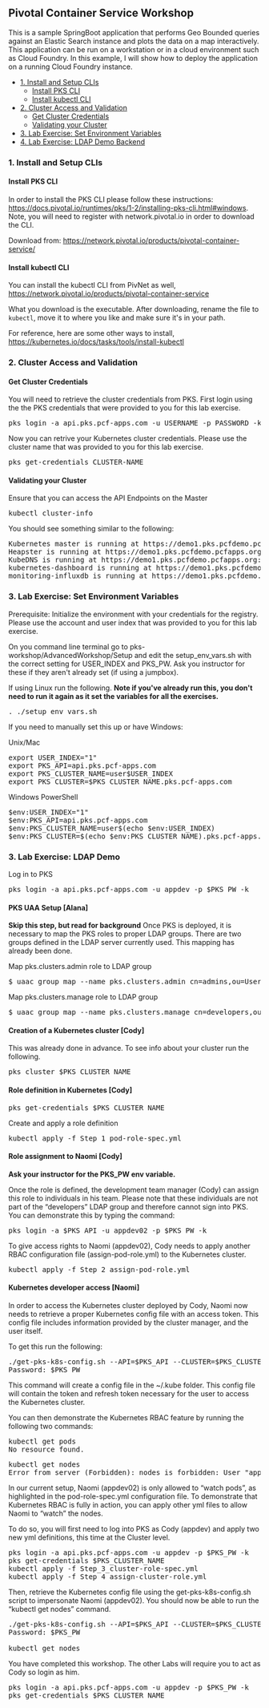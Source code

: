 ## Pivotal Container Service Workshop
This is a sample SpringBoot application that performs Geo Bounded queries against an Elastic Search instance and plots the data on a map interactively. This application can be run on a workstation or in a cloud environment such as Cloud Foundry. In this example, I will show how to deploy the application on a running Cloud Foundry instance.
<!-- TOC depthFrom:3 depthTo:6 withLinks:1 updateOnSave:1 orderedList:0 -->

- [1. Install and Setup CLIs](#1-install-and-setup-clis)
	- [Install PKS CLI](#install-pks-cli)
	- [Install kubectl CLI](#install-kubectl-cli)
- [2. Cluster Access and Validation](#2-cluster-access-and-validation)
	- [Get Cluster Credentials](#get-cluster-credentials)
	- [Validating your Cluster](#validating-your-cluster)
- [3. Lab Exercise: Set Environment Variables](#3-lab-exercise-set-environment-variables)
- [4. Lab Exercise: LDAP Demo Backend](#4-lab-exercise-ldap-demo)

<!-- /TOC -->
### 1. Install and Setup CLIs
#### Install PKS CLI
In order to install the PKS CLI please follow these instructions: https://docs.pivotal.io/runtimes/pks/1-2/installing-pks-cli.html#windows. Note, you will need to register with network.pivotal.io in order to download the CLI.

Download from: https://network.pivotal.io/products/pivotal-container-service/

#### Install kubectl CLI
You can install the kubectl CLI from PivNet as well, https://network.pivotal.io/products/pivotal-container-service

What you download is the executable. After downloading, rename the file to `kubectl`, move it to where you like and make sure it's in your path.

For reference, here are some other ways to install, https://kubernetes.io/docs/tasks/tools/install-kubectl

### 2. Cluster Access and Validation
#### Get Cluster Credentials
You will need to retrieve the cluster credentials from PKS. First login using the the PKS credentials that were provided to you for this lab exercise.

<pre>
pks login -a api.pks.pcf-apps.com -u USERNAME -p PASSWORD -k
</pre>

Now you can retrive your Kubernetes cluster credentials. Please use the cluster name that was provided to you for this lab exercise.

<pre>
pks get-credentials CLUSTER-NAME
</pre>

#### Validating your Cluster
Ensure that you can access the API Endpoints on the Master
<pre>kubectl cluster-info</pre>

You should see something similar to the following:
<pre>
Kubernetes master is running at https://demo1.pks.pcfdemo.pcfapps.org:8443
Heapster is running at https://demo1.pks.pcfdemo.pcfapps.org:8443/api/v1/namespaces/kube-system/services/heapster/proxy
KubeDNS is running at https://demo1.pks.pcfdemo.pcfapps.org:8443/api/v1/namespaces/kube-system/services/kube-dns:dns/proxy
kubernetes-dashboard is running at https://demo1.pks.pcfdemo.pcfapps.org:8443/api/v1/namespaces/kube-system/services/https:kubernetes-dashboard:/proxy
monitoring-influxdb is running at https://demo1.pks.pcfdemo.pcfapps.org:8443/api/v1/namespaces/kube-system/services/monitoring-influxdb/proxy
</pre>

### 3. Lab Exercise: Set Environment Variables

Prerequisite: Initialize the environment with your credentials for the registry. Please use the account and user index that was provided to you for this lab exercise.

On you command line terminal go to pks-workshop/AdvancedWorkshop/Setup and edit the setup_env_vars.sh with the correct setting for USER_INDEX and PKS_PW.  Ask you instructor for these if they aren't already set (if using a jumpbox).

If using Linux run the following. **Note if you've already run this, you don't need to run it again as it set the variables for all the exercises.**
<pre>
. ./setup_env_vars.sh
</pre>

If you need to manually set this up or have Windows:

Unix/Mac
<pre>
export USER_INDEX="1"
export PKS_API=api.pks.pcf-apps.com
export PKS_CLUSTER_NAME=user$USER_INDEX
export PKS_CLUSTER=$PKS_CLUSTER_NAME.pks.pcf-apps.com
</pre>

Windows PowerShell
<pre>
$env:USER_INDEX="1"
$env:PKS_API=api.pks.pcf-apps.com
$env:PKS_CLUSTER_NAME=user$(echo $env:USER_INDEX)
$env:PKS_CLUSTER=$(echo $env:PKS_CLUSTER_NAME).pks.pcf-apps.com
</pre>

### 3. Lab Exercise: LDAP Demo
Log in to PKS

<pre>
pks login -a api.pks.pcf-apps.com -u appdev -p $PKS_PW -k
</pre>

#### PKS UAA Setup [Alana]
**Skip this step, but read for background**
Once PKS is deployed, it is necessary to map the PKS roles to proper LDAP groups. There are two groups defined in the LDAP server currently used.  This mapping has already been done.

Map pks.clusters.admin role to LDAP group
<pre>
$ uaac group map --name pks.clusters.admin cn=admins,ou=Users,o=5c47a06ee9b8fd1a431810a2,dc=jumpcloud,dc=com
</pre>

Map pks.clusters.manage role to LDAP group
<pre>
$ uaac group map --name pks.clusters.manage cn=developers,ou=Users,o=5c47a06ee9b8fd1a431810a2,dc=jumpcloud,dc=com
</pre>

#### Creation of a Kubernetes cluster [Cody]
This was already done in advance.  To see info about your cluster run the following.

<pre>
pks cluster $PKS_CLUSTER_NAME
</pre>

#### Role definition in Kubernetes [Cody]
<pre>
pks get-credentials $PKS_CLUSTER_NAME
</pre>

Create and apply a role definition

<pre>
kubectl apply -f Step_1_pod-role-spec.yml
</pre>

#### Role assignment to Naomi [Cody]
**Ask your instructor for the PKS_PW env variable.**

Once the role is defined, the development team manager (Cody) can assign this role to individuals in his team. Please note that these individuals are not part of the “developers” LDAP group and therefore cannot sign into PKS. You can demonstrate this by typing the command:
<pre>
pks login -a $PKS_API -u appdev02 -p $PKS_PW -k
</pre>

To give access rights to Naomi (appdev02), Cody needs to apply another RBAC configuration file (assign-pod-role.yml) to the Kubernetes cluster.

<pre>
kubectl apply -f Step_2_assign-pod-role.yml
</pre>

#### Kubernetes developer access [Naomi]
In order to access the Kubernetes cluster deployed by Cody, Naomi now needs to retrieve a proper Kubernetes config file with an access token. This config file includes information provided by the cluster manager, and the user itself.

To get this run the following:
<pre>
./get-pks-k8s-config.sh --API=$PKS_API --CLUSTER=$PKS_CLUSTER --USER=appdev02 --NS=default
Password: $PKS_PW
</pre>

This command will create a config file in the ~/.kube folder. This config file will contain the token and refresh token necessary for the user to access the Kubernetes cluster.

You can then demonstrate the Kubernetes RBAC feature by running the following two commands:

<pre>
kubectl get pods
No resource found.
</pre>

<pre>
kubectl get nodes
Error from server (Forbidden): nodes is forbidden: User "appdev02" cannot list nodes at the cluster scope
</pre>

In our current setup, Naomi (appdev02) is only allowed to “watch pods”, as highlighted in the pod-role-spec.yml configuration file. To demonstrate that Kubernetes RBAC is fully in action, you can apply other yml files to allow Naomi to “watch” the nodes.

To do so, you will first need to log into PKS as Cody (appdev) and apply two new yml definitions, this time at the Cluster level.

<pre>
pks login -a api.pks.pcf-apps.com -u appdev -p $PKS_PW -k
pks get-credentials $PKS_CLUSTER_NAME
kubectl apply -f Step_3_cluster-role-spec.yml
kubectl apply -f Step_4_assign-cluster-role.yml
</pre>

Then, retrieve the Kubernetes config file using the get-pks-k8s-config.sh script to impersonate Naomi (appdev02).
You should now be able to run the “kubectl get nodes” command.

<pre>
./get-pks-k8s-config.sh --API=$PKS_API --CLUSTER=$PKS_CLUSTER --USER=appdev02 --NS=default
Password: $PKS_PW

kubectl get nodes
</pre>

You have completed this workshop.  The other Labs will require you to act as Cody so login as him.

<pre>
pks login -a api.pks.pcf-apps.com -u appdev -p $PKS_PW -k
pks get-credentials $PKS_CLUSTER_NAME
</pre>
